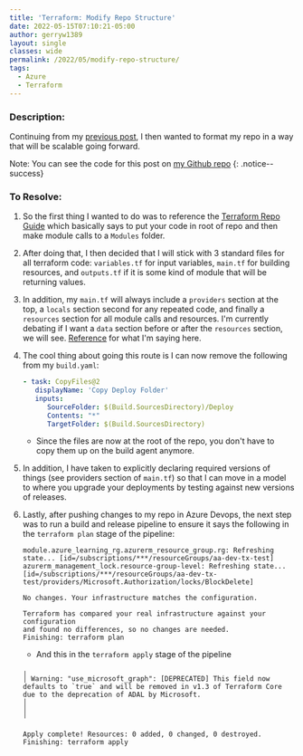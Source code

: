 ```yaml
---
title: 'Terraform: Modify Repo Structure'
date: 2022-05-15T07:10:21-05:00
author: gerryw1389
layout: single
classes: wide
permalink: /2022/05/modify-repo-structure/
tags:
  - Azure
  - Terraform
---
```

<!--more-->

### Description:

Continuing from my [previous post](https://automationadmin.com/2022/05/setup-azdo-terraform/), I then wanted to format my repo in a way that will be scalable going forward. 

Note: You can see the code for this post on [my Github repo](https://github.com/gerryw1389/terraform-examples/tree/main/2022-05-15-modify-repo-structure)
{: .notice--success}

### To Resolve:

1. So the first thing I wanted to do was to reference the [Terraform Repo Guide](https://www.terraform.io/language/modules/develop/structure) which basically says to put your code in root of repo and then make module calls to a `Modules` folder.

1. After doing that, I then decided that I will stick with 3 standard files for all terraform code: `variables.tf` for input variables, `main.tf` for building resources, and `outputs.tf` if it is some kind of module that will be returning values.

1. In addition, my `main.tf` will always include a `providers` section at the top, a `locals` section second for any repeated code, and finally a `resources` section for all module calls and resources. I'm currently debating if I want a `data` section before or after the `resources` section, we will see. [Reference](https://github.com/gerryw1389/terraform-examples/blob/main/2022-05-15-modify-repo-structure/main.tf) for what I'm saying here.

1. The cool thing about going this route is I can now remove the following from my `build.yaml`:

   ```yaml
   - task: CopyFiles@2
      displayName: 'Copy Deploy Folder'
      inputs:
         SourceFolder: $(Build.SourcesDirectory)/Deploy
         Contents: "*"
         TargetFolder: $(Build.SourcesDirectory)
   ```

   - Since the files are now at the root of the repo, you don't have to copy them up on the build agent anymore.

1. In addition, I have taken to explicitly declaring required versions of things (see providers section of `main.tf`) so that I can move in a model to where you upgrade your deployments by testing against new versions of releases.

1. Lastly, after pushing changes to my repo in Azure Devops, the next step was to run a build and release pipeline to ensure it says the following in the `terraform plan` stage of the pipeline:

   ```escape
   module.azure_learning_rg.azurerm_resource_group.rg: Refreshing state... [id=/subscriptions/***/resourceGroups/aa-dev-tx-test]
   azurerm_management_lock.resource-group-level: Refreshing state... [id=/subscriptions/***/resourceGroups/aa-dev-tx-test/providers/Microsoft.Authorization/locks/BlockDelete]

   No changes. Your infrastructure matches the configuration.

   Terraform has compared your real infrastructure against your configuration
   and found no differences, so no changes are needed.
   Finishing: terraform plan
   ```

   - And this in the `terraform apply` stage of the pipeline

   ```escape
   ╷
   │ Warning: "use_microsoft_graph": [DEPRECATED] This field now defaults to `true` and will be removed in v1.3 of Terraform Core due to the deprecation of ADAL by Microsoft.
   │ 
   │ 
   ╵

   Apply complete! Resources: 0 added, 0 changed, 0 destroyed.
   Finishing: terraform apply
   ```

